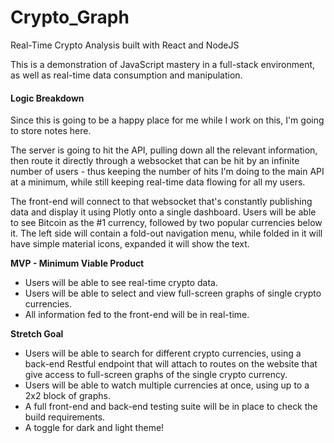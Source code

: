 # Crypto_Graph

Real-Time Crypto Analysis built with React and NodeJS

This is a demonstration of JavaScript mastery in a full-stack environment, as well as real-time data consumption and manipulation.

#### Logic Breakdown

Since this is going to be a happy place for me while I work on this, I'm going to store notes here.

The server is going to hit the API, pulling down all the relevant information, then route it directly through a websocket that can be hit by an infinite number of users - thus keeping the number of hits I'm doing to the main API at a minimum, while still keeping real-time data flowing for all my users.

The front-end will connect to that websocket that's constantly publishing data and display it using Plotly onto a single dashboard. Users will be able to see Bitcoin as the #1 currency, followed by two popular currencies below it. The left side will contain a fold-out navigation menu, while folded in it will have simple material icons, expanded it will show the text.

**MVP - Minimum Viable Product**

- Users will be able to see real-time crypto data.
- Users will be able to select and view full-screen graphs of single crypto currencies.
- All information fed to the front-end will be in real-time.

**Stretch Goal**

- Users will be able to search for different crypto currencies, using a back-end Restful endpoint that will attach to routes on the website that give access to full-screen graphs of the single crypto currency.
- Users will be able to watch multiple currencies at once, using up to a 2x2 block of graphs.
- A full front-end and back-end testing suite will be in place to check the build requirements.
- A toggle for dark and light theme!
